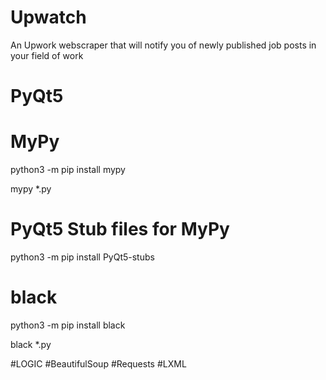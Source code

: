 # Upwatch
An Upwork webscraper that will notify you of newly published job posts in your field of work

# PyQt5

# MyPy
python3 -m pip install mypy

mypy *.py


# PyQt5 Stub files for MyPy
python3 -m pip install PyQt5-stubs


# black
python3 -m pip install black

black *.py



#LOGIC
#BeautifulSoup
#Requests
#LXML
